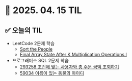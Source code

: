 # 📅 2025. 04. 15 TIL

## ✅ 오늘의 TIL
- LeetCode 2문제 학습  
  - [Sort the People](https://leetcode.com/problems/sort-the-people/)  
  - [Final Array State After K Multiplication Operations I](https://leetcode.com/problems/final-array-state-after-k-multiplication-operations-i/)
- 프로그래머스 SQL 2문제 학습  
  - [293258 조건에 맞는 사용자와 총 주문 금액 조회하기](https://school.programmers.co.kr/learn/courses/30/lessons/293258)  
  - [59034 이름이 있는 동물의 아이디](https://school.programmers.co.kr/learn/courses/30/lessons/59034)

